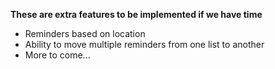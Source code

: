 **These are extra features to be implemented if we have time**

- Reminders based on location
- Ability to move multiple reminders from one list to another 
- More to come...
